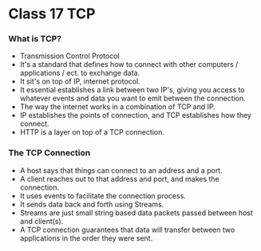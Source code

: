 # Class 17 TCP

### What is TCP?
- Transmission Control Protocol
- It's a standard that defines how to connect with other computers / applications / ect. to exchange data.
- It sit's on top of IP, internet protocol.
- It essential establishes a link between two IP's, giving you access to whatever events and data you want to emit between the connection.
- The way the internet works in a combination of TCP and IP.
- IP establishes the points of connection, and TCP establishes how they connect.
- HTTP is a layer on top of a TCP connection.

### The TCP Connection
- A host says that things can connect to an address and a port.
- A client reaches out to that address and port, and makes the connection.
- It uses events to facilitate the connection process.
- It sends data back and forth using Streams.
- Streams are just small string based data packets passed between host and client(s).
- A TCP connection guarantees that data will transfer between two applications in the order they were sent.

